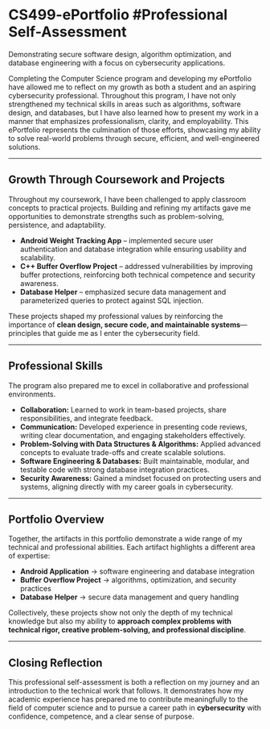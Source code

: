 # CS499-ePortfolio #Professional Self-Assessment
Demonstrating secure software design, algorithm optimization, and database engineering with a focus on cybersecurity applications.

Completing the Computer Science program and developing my ePortfolio have allowed me to reflect on my growth as both a student and an aspiring cybersecurity professional. Throughout this program, I have not only strengthened my technical skills in areas such as algorithms, software design, and databases, but I have also learned how to present my work in a manner that emphasizes professionalism, clarity, and employability. This ePortfolio represents the culmination of those efforts, showcasing my ability to solve real-world problems through secure, efficient, and well-engineered solutions.

---

## Growth Through Coursework and Projects
Throughout my coursework, I have been challenged to apply classroom concepts to practical projects. Building and refining my artifacts gave me opportunities to demonstrate strengths such as problem-solving, persistence, and adaptability. 

- **Android Weight Tracking App** – implemented secure user authentication and database integration while ensuring usability and scalability.  
- **C++ Buffer Overflow Project** – addressed vulnerabilities by improving buffer protections, reinforcing both technical competence and security awareness.  
- **Database Helper** – emphasized secure data management and parameterized queries to protect against SQL injection.  

These projects shaped my professional values by reinforcing the importance of **clean design, secure code, and maintainable systems**—principles that guide me as I enter the cybersecurity field.

---

## Professional Skills
The program also prepared me to excel in collaborative and professional environments.  
- **Collaboration:** Learned to work in team-based projects, share responsibilities, and integrate feedback.  
- **Communication:** Developed experience in presenting code reviews, writing clear documentation, and engaging stakeholders effectively.  
- **Problem-Solving with Data Structures & Algorithms:** Applied advanced concepts to evaluate trade-offs and create scalable solutions.  
- **Software Engineering & Databases:** Built maintainable, modular, and testable code with strong database integration practices.  
- **Security Awareness:** Gained a mindset focused on protecting users and systems, aligning directly with my career goals in cybersecurity.  

---

## Portfolio Overview
Together, the artifacts in this portfolio demonstrate a wide range of my technical and professional abilities. Each artifact highlights a different area of expertise:

- **Android Application** → software engineering and database integration  
- **Buffer Overflow Project** → algorithms, optimization, and security practices  
- **Database Helper** → secure data management and query handling  

Collectively, these projects show not only the depth of my technical knowledge but also my ability to **approach complex problems with technical rigor, creative problem-solving, and professional discipline**.

---

## Closing Reflection
This professional self-assessment is both a reflection on my journey and an introduction to the technical work that follows. It demonstrates how my academic experience has prepared me to contribute meaningfully to the field of computer science and to pursue a career path in **cybersecurity** with confidence, competence, and a clear sense of purpose.
